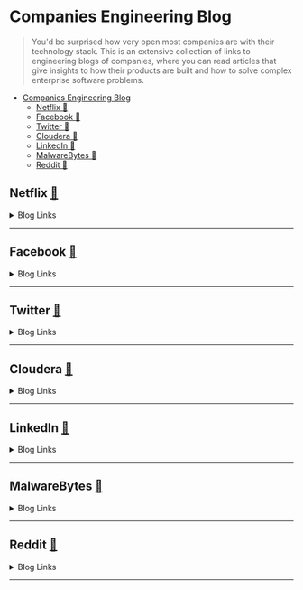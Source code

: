 # Companies Engineering Blog

> You'd be surprised how very open most companies are with their technology stack. This is an extensive collection of links to engineering blogs of companies, where you can read articles that give insights to how their products are built and how to solve complex enterprise software problems.

- [Companies Engineering Blog](#companies-engineering-blog)
  - [Netflix 🔗](#netflix-)
  - [Facebook 🔗](#facebook-)
  - [Twitter 🔗](#twitter-)
  - [Cloudera 🔗](#cloudera-)
  - [LinkedIn 🔗](#linkedin-)
  - [MalwareBytes 🔗](#malwarebytes-)
  - [Reddit 🔗](#reddit-)

## Netflix [🔗](https://netflixtechblog.com/)

<details>
  <summary>Blog Links</summary>

- [https://netflixtechblog.com/](https://netflixtechblog.com/)

</details>

----

## Facebook [🔗](https://engineering.fb.com/)

<details>
  <summary>Blog Links</summary>

- [https://engineering.fb.com/](https://engineering.fb.com/)

</details>

----

## Twitter [🔗](https://blog.twitter.com/engineering/)

<details>
  <summary>Blog Links</summary>

- [https://blog.twitter.com/engineering/](https://blog.twitter.com/engineering/)

</details>

----

## Cloudera [🔗](https://blog.cloudera.com/category/technical/)

<details>
  <summary>Blog Links</summary>

- [https://blog.cloudera.com/category/technical/](https://blog.cloudera.com/category/technical/)

</details>

----

## LinkedIn [🔗](https://engineering.linkedin.com/blog)

<details>
  <summary>Blog Links</summary>

- [https://engineering.linkedin.com/blog](https://engineering.linkedin.com/blog)

</details>

----

## MalwareBytes [🔗](https://blog.malwarebytes.com/)

<details>
  <summary>Blog Links</summary>

- [https://blog.malwarebytes.com/](https://blog.malwarebytes.com/)

</details>

----

## Reddit [🔗](https://redditblog.com/topic/technology/)

<details>
  <summary>Blog Links</summary>

- [https://redditblog.com/topic/technology/](https://redditblog.com/topic/technology/)

</details>

----
